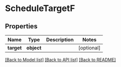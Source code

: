 # ScheduleTargetF

## Properties
Name | Type | Description | Notes
------------ | ------------- | ------------- | -------------
**target** | **object** |  | [optional] 

[[Back to Model list]](../README.md#documentation-for-models) [[Back to API list]](../README.md#documentation-for-api-endpoints) [[Back to README]](../README.md)


